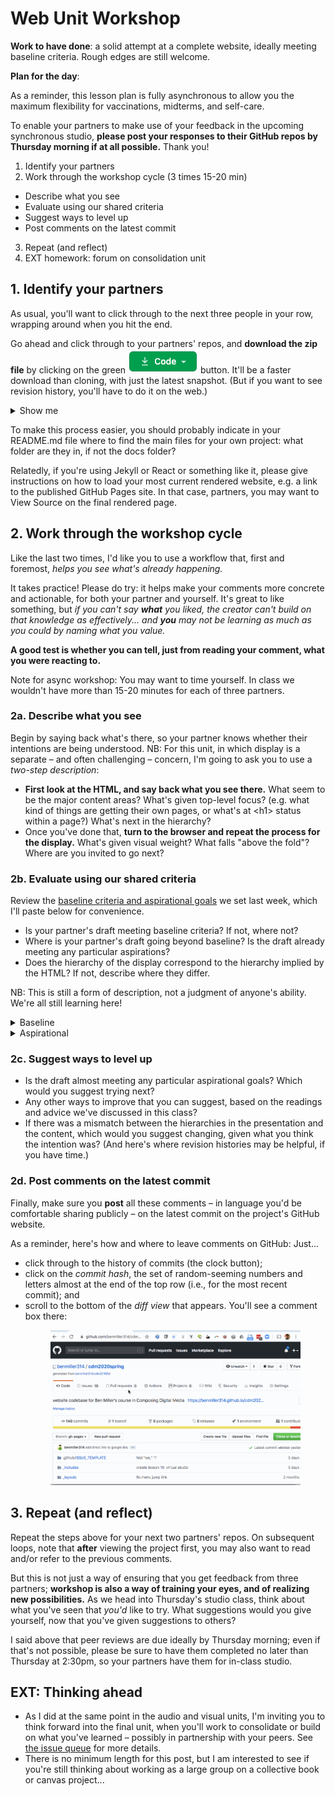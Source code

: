 
# Web Unit Workshop

**Work to have done**: a solid attempt at a complete website, ideally meeting baseline criteria. Rough edges are still welcome.

**Plan for the day**:

<div class="alert alert-danger">
<p>As a reminder, this lesson plan is fully asynchronous to allow you the maximum flexibility for vaccinations, midterms, and self-care.</p>

<p>To enable your partners to make use of your feedback in the upcoming synchronous studio, <strong>please post your responses to their GitHub repos by Thursday morning if at all possible.</strong> Thank you!</p>
</div>

1. Identify your partners
2. Work through the workshop cycle (3 times 15-20 min)
  - Describe what you see
  - Evaluate using our shared criteria
  - Suggest ways to level up
  - Post comments on the latest commit
3. Repeat (and reflect)
4. EXT homework: forum on consolidation unit

## 1. Identify your partners
As usual, you'll want to click through to the next three people in your row, wrapping around when you hit the end.




Go ahead and click through to your partners' repos, and **download the zip file** by clicking on the green <img class="d-inline-block" src="../assets/img/github-code-btn.png" alt="code" /> button. It'll be a faster download than cloning, with just the latest snapshot. (But if you want to see revision history, you'll have to do it on the web.)

<details><summary>Show me</summary>
<figure><img src="../assets/img/github--clone-code-zip.png" alt="Code button to clone repo; also includes the URL to use with the command line." /></figure>
</details>

<div class="alert alert-info">
<p>To make this process easier, you should probably indicate in your README.md file where to find the main files for your own project: what folder are they in, if not the docs folder?</p>

<p>Relatedly, if you're using Jekyll or React or something like it, please give instructions on how to load your most current rendered website, e.g. a link to the published GitHub Pages site. In that case, partners, you may want to View Source on the final rendered page.</p>
</div>


## 2. Work through the workshop cycle

Like the last two times, I'd like you to use a workflow that, first and foremost, *helps you see what's already happening.*  

It takes practice! Please do try: it helps make your comments more concrete and actionable, for both your partner and yourself. It's great to like something, but _if you can't say **what** you liked, the creator can't build on that knowledge as effectively... and **you** may not be learning as much as you could by naming what you value._

**A good test is whether you can tell, just from reading your comment, what you were reacting to.**

<div class="alert alert-warning">Note for async workshop: You may want to time yourself. In class we wouldn't have more than 15-20 minutes for each of three partners.
</div>

### 2a. Describe what you see
Begin by saying back what's there, so your partner knows whether their intentions are being understood. NB: For this unit, in which display is a separate – and often challenging – concern, I'm going to ask you to use a <em>two-step description</em>:

* **First look at the HTML, and say back what you see there.** What seem to be the major content areas? What's given top-level focus? (e.g. what kind of things are getting their own pages, or what's at &lt;h1&gt; status within a page?) What's next in the hierarchy?
* Once you've done that, **turn to the browser and repeat the process for the display.** What's given visual weight? What falls "above the fold"? Where are you invited to go next?

### 2b. Evaluate using our shared criteria

Review the [baseline criteria and aspirational goals](http://bit.ly/cdm2021spring-notes#heading=h.9ab0yoso6slh) we set last week, which I'll paste below for convenience.

* Is your partner's draft meeting baseline criteria? If not, where not?
* Where is your partner's draft going beyond baseline? Is the draft already meeting any particular aspirations?
* Does the hierarchy of the display correspond to the hierarchy implied by the HTML? If not, describe where they differ.

NB: This is still a form of description, not a judgment of anyone's ability. We're all still learning here!

<details><summary>Baseline</summary>
For a minimum grade of B, all projects for this unit must…
<ul><li>Use arrangement, size, color, visual rhythm, and/or contrast to focus viewers' attention.</li>
<li>Include at least 2-3 navigable html locations (multiple pages, or multiple scrolling locations on the same page)</li>
<li>Have a clear mode of navigation among the pages (no dead ends)</li>
<li>Include a sitewide css stylesheet (i.e. an organized visual theme)</li>
<li>Include at least one legally useable image, with alt text</li>
<li>Successfully display locally in a web browser</li>
<li>For all of the above, argue in the reflection why you did what you did – or what you would do if you had more time</li>
<li>Use meaningful commit messages that say what’s changing (or even why)</li></ul>
</details>

<details><summary>Aspirational</summary>
<p>To target (but not guarantee) a grade above a B, the best projects for this unit may do some (but probably not all!) of the following:</p>

<em>Media Files</em>
<ul><li>Include playable media: <code>&lt;audio&gt;</code>,  <code>&lt;video&gt;</code>, <code>&lt;iframe&gt;</code>)</li>
<li>Use many images, laid out in a clear pattern (e.g. grid, alternating left/right)</li>
<li>Optimize image filetypes, resolutions, and file sizes for faster loading</li>
<li>Make or modify your own multimedia content (e.g. graphics, audio, video)</li>
<li>Have a system to display other sorts of media files from the browser (docs, pdfs, etc)</li></ul>

<em>Dynamism</em>
<ul><li>Use responsive design (e.g. <code>@media</code> queries, <code>flex-wrap</code>, <code>auto-fill</code>, etc) to dynamically resize elements based on viewport width</li>
<li>Animate HTML elements via JavaScript (e.g. image carousel) or CSS (e.g. <code>:hover</code> / <code>:focus</code> events)</li>
<li>Add interactivity via JavaScript (e.g. on-click events) or other ways to receive information from site visitors (e.g. mailto: links, forms)</li>
<li>Include a loadable alternate stylesheet / theme (e.g. dark mode, high-contrast) if you can explain why it’s helpful in your reflection (e.g. does it make the site more accessible? Is it a print stylesheet?)</li>
</ul>

<em>Coding</em>
<ul><li>Use Flexbox or Grid (or Float) layouts</li>
<li>Use advanced navigation, e.g. drop-down menu, tabs, or sticky nav bar</li>
<li>Condense your CSS stylesheet to the best of your ability</li>
<li>Use Jekyll to minimize repetition in your HTML through templates and variables</li>
<li>Use a web framework to build your website (angular, react, etc. but also bootstrap, skeleton, etc, depending on your level)</li>
<li>Use JavaScript for anything at all</li>
<li>Add comments, whitespace, and other formatting to code to make it more readable</li>
</ul>

<em>Audience Engagement</em>
<ul><li>Use best practices for accessible design (see W3's Four Principles and the WAVE web accessibility evaluation tool)</li>
<li>Design for mobile devices (e.g. with <code>@media</code>)</li>
<li>Load site publicly over the internet (e.g. with GitHub Pages)</li>
<li>Have a clear, consistent theme for your website’s content</li>
<li>Apply visual unit knowledge about fonts and how they convey which message or how certain fonts pair together</li>
</ul>

<em>Reflection</em>
<ul>
<li>Make a clear argument in your reflection as to why you met enough of the aspirational criteria to be stretching the abilities you came in with</li>
<li>Justify the website's structure for its intended purpose / audience</li>
<li>(For all of the above, argue in the reflection why you did what you did – or what you would do if you had more time)</li>
</ul>
</details>

### 2c. Suggest ways to level up

* Is the draft almost meeting any particular aspirational goals? Which would you suggest trying next?
* Any other ways to improve that you can suggest, based on the readings and advice we've discussed in this class?
* If there was a mismatch between the hierarchies in the presentation and the content, which would you suggest changing, given what you think the intention was? (And here's where revision histories may be helpful, if you have time.)

### 2d. Post comments on the latest commit
Finally, make sure you **post** all these comments – in language you'd be comfortable sharing publicly – on the latest commit on the project's GitHub website.

As a reminder, here's how and where to leave comments on GitHub: Just...

* click through to the history of commits (the clock button);
* click on the _commit hash_, the set of random-seeming numbers and letters almost at the end of the top row (i.e., for the most recent commit); and
* scroll to the bottom of the _diff view_ that appears. You'll see a comment box there: <figure><img src="../assets/img/github--comment-on-commit.gif" alt="screencast of the three steps just described"/></figure>


## 3. Repeat (and reflect)
Repeat the steps above for your next two partners' repos. On subsequent loops, note that **after** viewing the project first, you may also want to read and/or refer to the previous comments.

But this is not just a way of ensuring that you get feedback from three partners; **workshop is also a way of training your eyes, and of realizing new possibilities.** As we head into Thursday's studio class, think about what you've seen that _you'd_ like to try. What suggestions would you give yourself, now that you've given suggestions to others?


<div class="alert alert-warning">
I said above that peer reviews are due ideally by Thursday morning; even if that's not possible, please be sure to have them completed no later than Thursday at 2:30pm, so your partners have them for in-class studio.
</div>

## EXT: Thinking ahead
* As I did at the same point in the audio and visual units, I'm inviting you to think forward into the final unit, when you'll work to consolidate or build on what you've learned – possibly in partnership with your peers. See <a href="{{site.github.issues_url}}">the issue queue</a> for more details.
* There is no minimum length for this post, but I am interested to see if you're still thinking about working as a large group on a collective book or canvas project...
